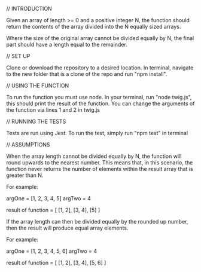 // INTRODUCTION

Given an array of length >= 0 and a positive integer N, the function should return the contents of the array divided into the N equally sized arrays.

Where the size of the original array cannot be divided equally by N, the final part should have a length equal to the remainder.

// SET UP

Clone or download the repository to a desired location. In terminal, navigate to the new folder that is a clone of the repo and run "npm install".

// USING THE FUNCTION

To run the function you must use node. In your terminal, run "node twig.js", this should print the result of the function. You can change the arguments of the function via lines 1 and 2 in twig.js

// RUNNING THE TESTS

Tests are run using Jest. To run the test, simply run "npm test" in terminal

// ASSUMPTIONS

When the array length cannot be divided equally by N, the function will round upwards to the nearest number. This means that, in this scenario, the function never returns the number of elements within the result array that is greater than N.

For example:

argOne = [1, 2, 3, 4, 5]
argTwo = 4

result of function = [ [1, 2], [3, 4], [5] ]

If the array length can then be divided equally by the rounded up number, then the result will produce equal array elements.

For example:

argOne = [1, 2, 3, 4, 5, 6]
argTwo = 4

result of function = [ [1, 2], [3, 4], [5, 6] ]
